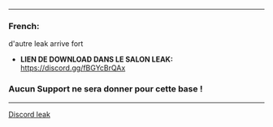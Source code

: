 



____

### French:
d'autre leak arrive fort 

- **LIEN DE DOWNLOAD DANS LE SALON LEAK:** https://discord.gg/fBGYcBrQAx

### Aucun Support ne sera donner pour cette base !

____

[Discord leak](https://discord.gg/fBGYcBrQAx)
